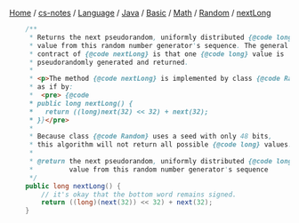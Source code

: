 [Home](https://mengxianbin.github.io) /
[cs-notes](https://mengxianbin.github.io/cs-notes/site) /
[Language](https://mengxianbin.github.io/cs-notes/site/Language) /
[Java](https://mengxianbin.github.io/cs-notes/site/Language/Java) /
[Basic](https://mengxianbin.github.io/cs-notes/site/Language/Java/Basic) /
[Math](https://mengxianbin.github.io/cs-notes/site/Language/Java/Basic/Math) /
[Random](https://mengxianbin.github.io/cs-notes/site/Language/Java/Basic/Math/Random) /
[nextLong](https://mengxianbin.github.io/cs-notes/site/Language/Java/Basic/Math/Random/nextLong)

```java
    /**
     * Returns the next pseudorandom, uniformly distributed {@code long}
     * value from this random number generator's sequence. The general
     * contract of {@code nextLong} is that one {@code long} value is
     * pseudorandomly generated and returned.
     *
     * <p>The method {@code nextLong} is implemented by class {@code Random}
     * as if by:
     *  <pre> {@code
     * public long nextLong() {
     *   return ((long)next(32) << 32) + next(32);
     * }}</pre>
     *
     * Because class {@code Random} uses a seed with only 48 bits,
     * this algorithm will not return all possible {@code long} values.
     *
     * @return the next pseudorandom, uniformly distributed {@code long}
     *         value from this random number generator's sequence
     */
    public long nextLong() {
        // it's okay that the bottom word remains signed.
        return ((long)(next(32)) << 32) + next(32);
    }
```

